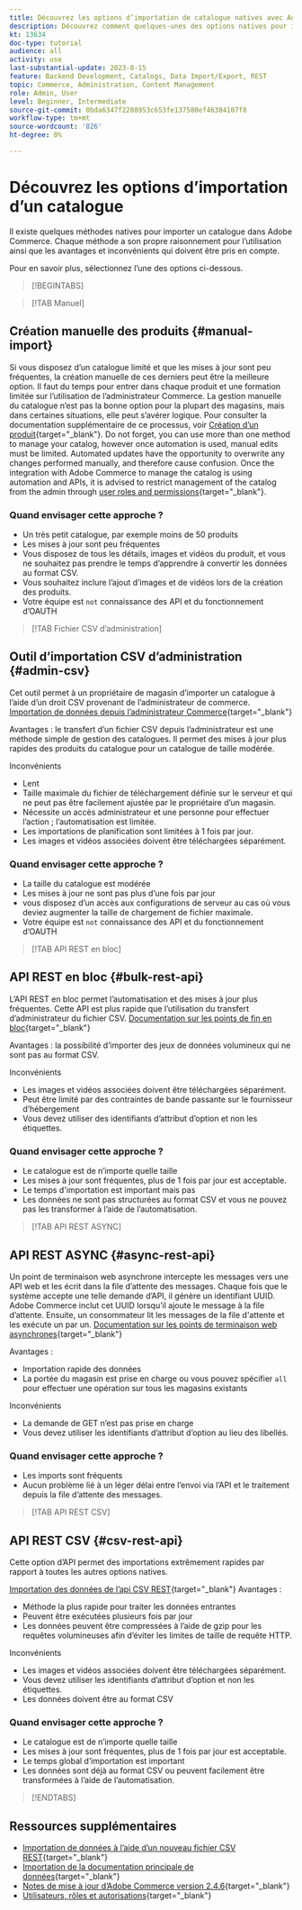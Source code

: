 ```yaml
---
title: Découvrez les options d’importation de catalogue natives avec Adobe Commerce
description: Découvrez comment quelques-unes des options natives pour importer votre catalogue dans votre boutique Adobe Commerce.
kt: 13634
doc-type: tutorial
audience: all
activity: use
last-substantial-update: 2023-8-15
feature: Backend Development, Catalogs, Data Import/Export, REST
topic: Commerce, Administration, Content Management
role: Admin, User
level: Beginner, Intermediate
source-git-commit: 0bda6347f2288953c653fe137580ef46384107f8
workflow-type: tm+mt
source-wordcount: '826'
ht-degree: 0%

---
```


# Découvrez les options d’importation d’un catalogue

Il existe quelques méthodes natives pour importer un catalogue dans Adobe Commerce. Chaque méthode a son propre raisonnement pour l’utilisation ainsi que les avantages et inconvénients qui doivent être pris en compte.

Pour en savoir plus, sélectionnez l’une des options ci-dessous.

>[!BEGINTABS]

>[!TAB Manuel]

## Création manuelle des produits {#manual-import}

Si vous disposez d’un catalogue limité et que les mises à jour sont peu fréquentes, la création manuelle de ces derniers peut être la meilleure option. Il faut du temps pour entrer dans chaque produit et une formation limitée sur l’utilisation de l’administrateur Commerce. La gestion manuelle du catalogue n’est pas la bonne option pour la plupart des magasins, mais dans certaines situations, elle peut s’avérer logique. Pour consulter la documentation supplémentaire de ce processus, voir [Création d’un produit](https://experienceleague.adobe.com/docs/commerce-admin/catalog/products/product-create.html){target="_blank"}. Do not forget, you can use more than one method to manage your catalog, however once automation is used, manual edits must be limited. Automated updates have the opportunity to overwrite any changes performed manually, and therefore cause confusion. Once the integration with Adobe Commerce to manage the catalog is using automation and APIs, it is advised to restrict management of the catalog from the admin through [user roles and permissions](https://experienceleague.adobe.com/docs/commerce-admin/systems/user-accounts/permissions-user-roles.html){target="_blank"}.



### Quand envisager cette approche ?

- Un très petit catalogue, par exemple moins de 50 produits
- Les mises à jour sont peu fréquentes
- Vous disposez de tous les détails, images et vidéos du produit, et vous ne souhaitez pas prendre le temps d’apprendre à convertir les données au format CSV.
- Vous souhaitez inclure l’ajout d’images et de vidéos lors de la création des produits.
- Votre équipe est `not` connaissance des API et du fonctionnement d’OAUTH



>[!TAB Fichier CSV d’administration]

## Outil d’importation CSV d’administration {#admin-csv}

Cet outil permet à un propriétaire de magasin d’importer un catalogue à l’aide d’un droit CSV provenant de l’administrateur de commerce.
[Importation de données depuis l’administrateur Commerce](https://experienceleague.adobe.com/docs/commerce-admin/systems/data-transfer/import/data-import.html){target="_blank"}

Avantages : le transfert d’un fichier CSV depuis l’administrateur est une méthode simple de gestion des catalogues. Il permet des mises à jour plus rapides des produits du catalogue pour un catalogue de taille modérée.

Inconvénients

- Lent
- Taille maximale du fichier de téléchargement définie sur le serveur et qui ne peut pas être facilement ajustée par le propriétaire d’un magasin.
- Nécessite un accès administrateur et une personne pour effectuer l’action ; l’automatisation est limitée.
- Les importations de planification sont limitées à 1 fois par jour.
- Les images et vidéos associées doivent être téléchargées séparément.



### Quand envisager cette approche ?

- La taille du catalogue est modérée
- Les mises à jour ne sont pas plus d’une fois par jour
- vous disposez d’un accès aux configurations de serveur au cas où vous deviez augmenter la taille de chargement de fichier maximale.
- Votre équipe est `not` connaissance des API et du fonctionnement d’OAUTH



>[!TAB API REST en bloc]

## API REST en bloc {#bulk-rest-api}

L’API REST en bloc permet l’automatisation et des mises à jour plus fréquentes. Cette API est plus rapide que l’utilisation du transfert d’administrateur du fichier CSV.
[Documentation sur les points de fin en bloc](https://developer.adobe.com/commerce/webapi/rest/use-rest/bulk-endpoints/){target="_blank"}

Avantages : la possibilité d’importer des jeux de données volumineux qui ne sont pas au format CSV.

Inconvénients

- Les images et vidéos associées doivent être téléchargées séparément.
- Peut être limité par des contraintes de bande passante sur le fournisseur d’hébergement
- Vous devez utiliser des identifiants d’attribut d’option et non les étiquettes.



### Quand envisager cette approche ?

- Le catalogue est de n’importe quelle taille
- Les mises à jour sont fréquentes, plus de 1 fois par jour est acceptable.
- Le temps d&#39;importation est important mais pas
- Les données ne sont pas structurées au format CSV et vous ne pouvez pas les transformer à l’aide de l’automatisation.



>[!TAB API REST ASYNC]

## API REST ASYNC {#async-rest-api}

Un point de terminaison web asynchrone intercepte les messages vers une API web et les écrit dans la file d’attente des messages. Chaque fois que le système accepte une telle demande d’API, il génère un identifiant UUID. Adobe Commerce inclut cet UUID lorsqu’il ajoute le message à la file d’attente. Ensuite, un consommateur lit les messages de la file d&#39;attente et les exécute un par un.
[Documentation sur les points de terminaison web asynchrones](https://developer.adobe.com/commerce/webapi/rest/use-rest/asynchronous-web-endpoints/){target="_blank"}

Avantages :

- Importation rapide des données
- La portée du magasin est prise en charge ou vous pouvez spécifier `all` pour effectuer une opération sur tous les magasins existants

Inconvénients

- La demande de GET n’est pas prise en charge
- Vous devez utiliser les identifiants d’attribut d’option au lieu des libellés.


### Quand envisager cette approche ?

- Les imports sont fréquents
- Aucun problème lié à un léger délai entre l’envoi via l’API et le traitement depuis la file d’attente des messages.



>[!TAB API REST CSV]

## API REST CSV {#csv-rest-api}

Cette option d’API permet des importations extrêmement rapides par rapport à toutes les autres options natives.

[Importation des données de l’api CSV REST](https://developer.adobe.com/commerce/webapi/rest/modules/import/){target="_blank"}
Avantages :

- Méthode la plus rapide pour traiter les données entrantes
- Peuvent être exécutées plusieurs fois par jour
- Les données peuvent être compressées à l’aide de gzip pour les requêtes volumineuses afin d’éviter les limites de taille de requête HTTP.

Inconvénients

- Les images et vidéos associées doivent être téléchargées séparément.
- Vous devez utiliser les identifiants d’attribut d’option et non les étiquettes.
- Les données doivent être au format CSV

### Quand envisager cette approche ?

- Le catalogue est de n’importe quelle taille
- Les mises à jour sont fréquentes, plus de 1 fois par jour est acceptable.
- Le temps global d’importation est important
- Les données sont déjà au format CSV ou peuvent facilement être transformées à l’aide de l’automatisation.



>[!ENDTABS]

## Ressources supplémentaires

- [Importation de données à l’aide d’un nouveau fichier CSV REST](https://developer.adobe.com/commerce/webapi/rest/modules/import/){target="_blank"}
- [Importation de la documentation principale de données](https://experienceleague.adobe.com/docs/commerce-admin/systems/data-transfer/import/data-import.html){target="_blank"}
- [Notes de mise à jour d’Adobe Commerce version 2.4.6](https://experienceleague.adobe.com/docs/commerce-operations/release/notes/adobe-commerce/2-4-6.html){target="_blank"}
- [Utilisateurs, rôles et autorisations](../site-management/users-roles-permissions.md){target="_blank"}
